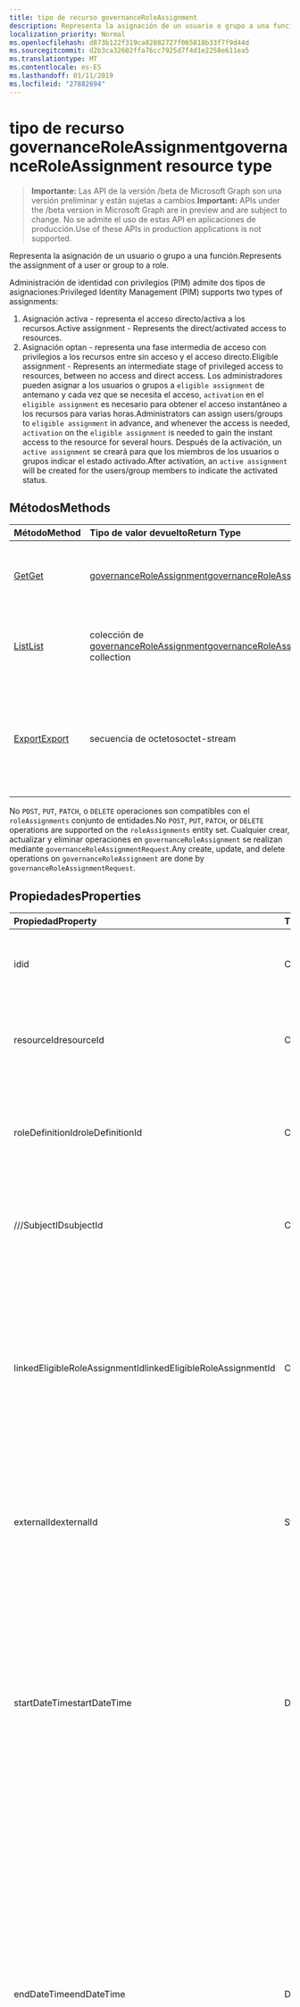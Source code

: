 ```yaml
---
title: tipo de recurso governanceRoleAssignment
description: Representa la asignación de un usuario o grupo a una función.
localization_priority: Normal
ms.openlocfilehash: d873b122f319ca82882727f065818b33f7f9d44d
ms.sourcegitcommit: d2b3ca32602ffa76cc7925d7f4d1e2258e611ea5
ms.translationtype: MT
ms.contentlocale: es-ES
ms.lasthandoff: 01/11/2019
ms.locfileid: "27882694"
---
```

# <a name="governanceroleassignment-resource-type"></a><span data-ttu-id="ce85f-103">tipo de recurso governanceRoleAssignment</span><span class="sxs-lookup"><span data-stu-id="ce85f-103">governanceRoleAssignment resource type</span></span>
> <span data-ttu-id="ce85f-104">**Importante:** Las API de la versión /beta de Microsoft Graph son una versión preliminar y están sujetas a cambios.</span><span class="sxs-lookup"><span data-stu-id="ce85f-104">**Important:** APIs under the /beta version in Microsoft Graph are in preview and are subject to change.</span></span> <span data-ttu-id="ce85f-105">No se admite el uso de estas API en aplicaciones de producción.</span><span class="sxs-lookup"><span data-stu-id="ce85f-105">Use of these APIs in production applications is not supported.</span></span>

<span data-ttu-id="ce85f-106">Representa la asignación de un usuario o grupo a una función.</span><span class="sxs-lookup"><span data-stu-id="ce85f-106">Represents the assignment of a user or group to a role.</span></span>

<span data-ttu-id="ce85f-107">Administración de identidad con privilegios (PIM) admite dos tipos de asignaciones:</span><span class="sxs-lookup"><span data-stu-id="ce85f-107">Privileged Identity Management (PIM) supports two types of assignments:</span></span>

1. <span data-ttu-id="ce85f-108">Asignación activa - representa el acceso directo/activa a los recursos.</span><span class="sxs-lookup"><span data-stu-id="ce85f-108">Active assignment - Represents the direct/activated access to resources.</span></span>
2. <span data-ttu-id="ce85f-109">Asignación optan - representa una fase intermedia de acceso con privilegios a los recursos entre sin acceso y el acceso directo.</span><span class="sxs-lookup"><span data-stu-id="ce85f-109">Eligible assignment - Represents an intermediate stage of privileged access to resources, between no access and direct access.</span></span> <span data-ttu-id="ce85f-110">Los administradores pueden asignar a los usuarios o grupos a `eligible assignment` de antemano y cada vez que se necesita el acceso, `activation` en el `eligible assignment` es necesario para obtener el acceso instantáneo a los recursos para varias horas.</span><span class="sxs-lookup"><span data-stu-id="ce85f-110">Administrators can assign users/groups to `eligible assignment` in advance, and whenever the access is needed, `activation` on the `eligible assignment` is needed to gain the instant access to the resource for several hours.</span></span> <span data-ttu-id="ce85f-111">Después de la activación, un `active assignment` se creará para que los miembros de los usuarios o grupos indicar el estado activado.</span><span class="sxs-lookup"><span data-stu-id="ce85f-111">After activation, an `active assignment` will be created for the users/group members to indicate the activated status.</span></span>

## <a name="methods"></a><span data-ttu-id="ce85f-112">Métodos</span><span class="sxs-lookup"><span data-stu-id="ce85f-112">Methods</span></span>

| <span data-ttu-id="ce85f-113">Método</span><span class="sxs-lookup"><span data-stu-id="ce85f-113">Method</span></span>          | <span data-ttu-id="ce85f-114">Tipo de valor devuelto</span><span class="sxs-lookup"><span data-stu-id="ce85f-114">Return Type</span></span> |<span data-ttu-id="ce85f-115">Descripción</span><span class="sxs-lookup"><span data-stu-id="ce85f-115">Description</span></span>|
|:------------|:--------|:--------|
|[<span data-ttu-id="ce85f-116">Get</span><span class="sxs-lookup"><span data-stu-id="ce85f-116">Get</span></span>](../api/governanceroleassignment-get.md) |  [<span data-ttu-id="ce85f-117">governanceRoleAssignment</span><span class="sxs-lookup"><span data-stu-id="ce85f-117">governanceRoleAssignment</span></span>](../resources/governanceroleassignment.md) |<span data-ttu-id="ce85f-118">Leer las propiedades y las relaciones de una entidad de la asignación de rol.</span><span class="sxs-lookup"><span data-stu-id="ce85f-118">Read properties and relationships of a role assignment entity.</span></span>|
|[<span data-ttu-id="ce85f-119">List</span><span class="sxs-lookup"><span data-stu-id="ce85f-119">List</span></span>](../api/governanceroleassignment-list.md) | <span data-ttu-id="ce85f-120">colección de [governanceRoleAssignment](../resources/governanceroleassignment.md)</span><span class="sxs-lookup"><span data-stu-id="ce85f-120">[governanceRoleAssignment](../resources/governanceroleassignment.md) collection</span></span>|<span data-ttu-id="ce85f-121">Una colección de asignaciones de roles en un recurso de la lista.</span><span class="sxs-lookup"><span data-stu-id="ce85f-121">List a collection of role assignments on a resource.</span></span> |
|[<span data-ttu-id="ce85f-122">Export</span><span class="sxs-lookup"><span data-stu-id="ce85f-122">Export</span></span>](../api/governanceroleassignment-export.md) | <span data-ttu-id="ce85f-123">secuencia de octetos</span><span class="sxs-lookup"><span data-stu-id="ce85f-123">octet-stream</span></span> |<span data-ttu-id="ce85f-124">Descargue una colección de asignaciones de roles en un recurso y guardar como un `.csv` archivo.</span><span class="sxs-lookup"><span data-stu-id="ce85f-124">Download a collection of role assignments on a resource and save as a `.csv` file.</span></span>|

<span data-ttu-id="ce85f-125">No `POST`, `PUT`, `PATCH`, o `DELETE` operaciones son compatibles con el `roleAssignments` conjunto de entidades.</span><span class="sxs-lookup"><span data-stu-id="ce85f-125">No `POST`, `PUT`, `PATCH`, or `DELETE` operations are supported on the `roleAssignments` entity set.</span></span> <span data-ttu-id="ce85f-126">Cualquier crear, actualizar y eliminar operaciones en `governanceRoleAssignment` se realizan mediante `governanceRoleAssignmentRequest`.</span><span class="sxs-lookup"><span data-stu-id="ce85f-126">Any create, update, and delete operations on `governanceRoleAssignment` are done by `governanceRoleAssignmentRequest`.</span></span>

## <a name="properties"></a><span data-ttu-id="ce85f-127">Propiedades</span><span class="sxs-lookup"><span data-stu-id="ce85f-127">Properties</span></span>
| <span data-ttu-id="ce85f-128">Propiedad</span><span class="sxs-lookup"><span data-stu-id="ce85f-128">Property</span></span>  | <span data-ttu-id="ce85f-129">Tipo</span><span class="sxs-lookup"><span data-stu-id="ce85f-129">Type</span></span>      |<span data-ttu-id="ce85f-130">Descripción</span><span class="sxs-lookup"><span data-stu-id="ce85f-130">Description</span></span>|
|:----------|:----------|:----------|
|<span data-ttu-id="ce85f-131">id</span><span class="sxs-lookup"><span data-stu-id="ce85f-131">id</span></span>         |<span data-ttu-id="ce85f-132">Cadena</span><span class="sxs-lookup"><span data-stu-id="ce85f-132">String</span></span>     |<span data-ttu-id="ce85f-133">El identificador de la asignación de roles.</span><span class="sxs-lookup"><span data-stu-id="ce85f-133">The ID of the role assignment.</span></span> <span data-ttu-id="ce85f-134">Está en formato de GUID.</span><span class="sxs-lookup"><span data-stu-id="ce85f-134">It is in GUID format.</span></span>|
|<span data-ttu-id="ce85f-135">resourceId</span><span class="sxs-lookup"><span data-stu-id="ce85f-135">resourceId</span></span> |<span data-ttu-id="ce85f-136">Cadena</span><span class="sxs-lookup"><span data-stu-id="ce85f-136">String</span></span>     |<span data-ttu-id="ce85f-137">Necesario.</span><span class="sxs-lookup"><span data-stu-id="ce85f-137">Required.</span></span> <span data-ttu-id="ce85f-138">El identificador del recurso que está asociada la asignación de roles.</span><span class="sxs-lookup"><span data-stu-id="ce85f-138">The ID of the resource which the role assignment is associated with.</span></span> |
|<span data-ttu-id="ce85f-139">roleDefinitionId</span><span class="sxs-lookup"><span data-stu-id="ce85f-139">roleDefinitionId</span></span>|<span data-ttu-id="ce85f-140">Cadena</span><span class="sxs-lookup"><span data-stu-id="ce85f-140">String</span></span>|<span data-ttu-id="ce85f-141">Necesario.</span><span class="sxs-lookup"><span data-stu-id="ce85f-141">Required.</span></span> <span data-ttu-id="ce85f-142">El identificador de la definición de roles que está asociada la asignación de roles.</span><span class="sxs-lookup"><span data-stu-id="ce85f-142">The ID of the role definition which the role assignment is associated with.</span></span> |
|<span data-ttu-id="ce85f-143">///SubjectID</span><span class="sxs-lookup"><span data-stu-id="ce85f-143">subjectId</span></span>|<span data-ttu-id="ce85f-144">Cadena</span><span class="sxs-lookup"><span data-stu-id="ce85f-144">String</span></span>       |<span data-ttu-id="ce85f-145">Necesario.</span><span class="sxs-lookup"><span data-stu-id="ce85f-145">Required.</span></span> <span data-ttu-id="ce85f-146">El identificador del sujeto que está asociada la asignación de roles.</span><span class="sxs-lookup"><span data-stu-id="ce85f-146">The ID of the subject which the role assignment is associated with.</span></span> |
|<span data-ttu-id="ce85f-147">linkedEligibleRoleAssignmentId</span><span class="sxs-lookup"><span data-stu-id="ce85f-147">linkedEligibleRoleAssignmentId</span></span>|<span data-ttu-id="ce85f-148">Cadena</span><span class="sxs-lookup"><span data-stu-id="ce85f-148">String</span></span>|<span data-ttu-id="ce85f-149">Si se trata de un `active assignment` y creado debido a la activación en un `eligible assignment`, que representa el identificador de la que `eligible assignment`; De lo contrario, el valor es `null`.</span><span class="sxs-lookup"><span data-stu-id="ce85f-149">If this is an `active assignment` and created due to activation on an `eligible assignment`, it represents the ID of that `eligible assignment`; Otherwise, the value is `null`.</span></span> |
|<span data-ttu-id="ce85f-150">externalId</span><span class="sxs-lookup"><span data-stu-id="ce85f-150">externalId</span></span>   |<span data-ttu-id="ce85f-151">String</span><span class="sxs-lookup"><span data-stu-id="ce85f-151">String</span></span>     |<span data-ttu-id="ce85f-152">El identificador externo el recurso que se usa para identificar la asignación de roles en el proveedor.</span><span class="sxs-lookup"><span data-stu-id="ce85f-152">The external ID the resource that is used to identify the role assignment in the provider.</span></span>|
|<span data-ttu-id="ce85f-153">startDateTime</span><span class="sxs-lookup"><span data-stu-id="ce85f-153">startDateTime</span></span>|<span data-ttu-id="ce85f-154">DateTimeOffset</span><span class="sxs-lookup"><span data-stu-id="ce85f-154">DateTimeOffset</span></span>|<span data-ttu-id="ce85f-155">La hora de inicio de la asignación de roles.</span><span class="sxs-lookup"><span data-stu-id="ce85f-155">The start time of the role assignment.</span></span> <span data-ttu-id="ce85f-156">El tipo de marca de tiempo representa la información de fecha y hora con el formato ISO 8601 y está siempre en hora UTC.</span><span class="sxs-lookup"><span data-stu-id="ce85f-156">The Timestamp type represents date and time information using ISO 8601 format and is always in UTC time.</span></span> <span data-ttu-id="ce85f-157">Por ejemplo, la medianoche UTC del 1 de enero de 2014 sería así: `'2014-01-01T00:00:00Z'`</span><span class="sxs-lookup"><span data-stu-id="ce85f-157">For example, midnight UTC on Jan 1, 2014 would look like this: `'2014-01-01T00:00:00Z'`</span></span>|
|<span data-ttu-id="ce85f-158">endDateTime</span><span class="sxs-lookup"><span data-stu-id="ce85f-158">endDateTime</span></span>|<span data-ttu-id="ce85f-159">DateTimeOffset</span><span class="sxs-lookup"><span data-stu-id="ce85f-159">DateTimeOffset</span></span>|<span data-ttu-id="ce85f-160">Para una asignación de roles de no permanente, es la hora cuando la asignación de rol caducará.</span><span class="sxs-lookup"><span data-stu-id="ce85f-160">For a non-permanent role assignment, this is the time when the role assignment will be expired.</span></span> <span data-ttu-id="ce85f-161">El tipo de marca de tiempo representa la información de fecha y hora con el formato ISO 8601 y está siempre en hora UTC.</span><span class="sxs-lookup"><span data-stu-id="ce85f-161">The Timestamp type represents date and time information using ISO 8601 format and is always in UTC time.</span></span> <span data-ttu-id="ce85f-162">Por ejemplo, la medianoche UTC del 1 de enero de 2014 sería así: `'2014-01-01T00:00:00Z'`</span><span class="sxs-lookup"><span data-stu-id="ce85f-162">For example, midnight UTC on Jan 1, 2014 would look like this: `'2014-01-01T00:00:00Z'`</span></span>|
|<span data-ttu-id="ce85f-163">assignmentState</span><span class="sxs-lookup"><span data-stu-id="ce85f-163">assignmentState</span></span>|<span data-ttu-id="ce85f-164">Cadena</span><span class="sxs-lookup"><span data-stu-id="ce85f-164">String</span></span>  |<span data-ttu-id="ce85f-165">El estado de la asignación.</span><span class="sxs-lookup"><span data-stu-id="ce85f-165">The state of the assignment.</span></span> <span data-ttu-id="ce85f-166">El valor puede ser</span><span class="sxs-lookup"><span data-stu-id="ce85f-166">The value can be</span></span> <ul><li> <span data-ttu-id="ce85f-167">`Eligible`para asignación optan</span><span class="sxs-lookup"><span data-stu-id="ce85f-167">`Eligible` for eligible assignment</span></span></li><li> <span data-ttu-id="ce85f-168">`Active`-Si está asignada directamente `Active` por los administradores, o activado en una asignación optan por los usuarios.</span><span class="sxs-lookup"><span data-stu-id="ce85f-168">`Active` - if it is directly assigned `Active` by administrators, or activated on an eligible assignment by the users.</span></span></li></ul>|
|<span data-ttu-id="ce85f-169">memberType</span><span class="sxs-lookup"><span data-stu-id="ce85f-169">memberType</span></span>|<span data-ttu-id="ce85f-170">Cadena</span><span class="sxs-lookup"><span data-stu-id="ce85f-170">String</span></span>      |<span data-ttu-id="ce85f-171">El tipo de miembro.</span><span class="sxs-lookup"><span data-stu-id="ce85f-171">The type of member.</span></span> <span data-ttu-id="ce85f-172">El valor puede ser:</span><span class="sxs-lookup"><span data-stu-id="ce85f-172">The value can be:</span></span> <ul><li><span data-ttu-id="ce85f-173">`Inherited`-la asignación de roles se hereda de un ámbito de recurso primario</span><span class="sxs-lookup"><span data-stu-id="ce85f-173">`Inherited` - the role assignment is inherited from a parent resource scope</span></span></li><li><span data-ttu-id="ce85f-174">`Group`-la asignación de roles no se hereda, pero procede de la pertenencia de una asignación de grupo</span><span class="sxs-lookup"><span data-stu-id="ce85f-174">`Group`- the role assignment is not inherited, but comes from the membership of a group assignment</span></span></li><li><span data-ttu-id="ce85f-175">`User`-ni se hereda la asignación de roles ni desde una asignación de grupo.</span><span class="sxs-lookup"><span data-stu-id="ce85f-175">`User` - the role assignment is neither inherited nor from a group assignment.</span></span></li></ul>|


## <a name="relationships"></a><span data-ttu-id="ce85f-176">Relaciones</span><span class="sxs-lookup"><span data-stu-id="ce85f-176">Relationships</span></span>
| <span data-ttu-id="ce85f-177">Relación</span><span class="sxs-lookup"><span data-stu-id="ce85f-177">Relationship</span></span> | <span data-ttu-id="ce85f-178">Tipo</span><span class="sxs-lookup"><span data-stu-id="ce85f-178">Type</span></span>   |<span data-ttu-id="ce85f-179">Descripción</span><span class="sxs-lookup"><span data-stu-id="ce85f-179">Description</span></span>|
|:---------------|:--------|:----------|
|<span data-ttu-id="ce85f-180">resource</span><span class="sxs-lookup"><span data-stu-id="ce85f-180">resource</span></span>|[<span data-ttu-id="ce85f-181">governanceResource</span><span class="sxs-lookup"><span data-stu-id="ce85f-181">governanceResource</span></span>](../resources/governanceresource.md)|<span data-ttu-id="ce85f-182">Solo lectura.</span><span class="sxs-lookup"><span data-stu-id="ce85f-182">Read-only.</span></span> <span data-ttu-id="ce85f-183">El recurso asociado a la asignación de roles.</span><span class="sxs-lookup"><span data-stu-id="ce85f-183">The resource associated with the role assignment.</span></span> |
|<span data-ttu-id="ce85f-184">roleDefinition</span><span class="sxs-lookup"><span data-stu-id="ce85f-184">roleDefinition</span></span>|[<span data-ttu-id="ce85f-185">governanceRoleDefinition</span><span class="sxs-lookup"><span data-stu-id="ce85f-185">governanceRoleDefinition</span></span>](../resources/governanceroledefinition.md)|<span data-ttu-id="ce85f-186">Solo lectura.</span><span class="sxs-lookup"><span data-stu-id="ce85f-186">Read-only.</span></span> <span data-ttu-id="ce85f-187">La definición de roles asociada con la asignación de roles.</span><span class="sxs-lookup"><span data-stu-id="ce85f-187">The role definition associated with the role assignment.</span></span> |
|<span data-ttu-id="ce85f-188">subject</span><span class="sxs-lookup"><span data-stu-id="ce85f-188">subject</span></span>|[<span data-ttu-id="ce85f-189">governanceSubject</span><span class="sxs-lookup"><span data-stu-id="ce85f-189">governanceSubject</span></span>](../resources/governancesubject.md)|<span data-ttu-id="ce85f-190">Solo lectura.</span><span class="sxs-lookup"><span data-stu-id="ce85f-190">Read-only.</span></span> <span data-ttu-id="ce85f-191">Asunto asociado con la asignación de roles.</span><span class="sxs-lookup"><span data-stu-id="ce85f-191">The subject associated with the role assignment.</span></span> |
|<span data-ttu-id="ce85f-192">linkedEligibleRoleAssignment</span><span class="sxs-lookup"><span data-stu-id="ce85f-192">linkedEligibleRoleAssignment</span></span>|[<span data-ttu-id="ce85f-193">governanceRoleAssignment</span><span class="sxs-lookup"><span data-stu-id="ce85f-193">governanceRoleAssignment</span></span>](../resources/governanceroleassignment.md)|<span data-ttu-id="ce85f-194">Solo lectura.</span><span class="sxs-lookup"><span data-stu-id="ce85f-194">Read-only.</span></span> <span data-ttu-id="ce85f-195">Si se trata de un `active assignment` y creado debido a la activación en un `eligible assignment`, que representa el objeto del que `eligible assignment`; De lo contrario, el valor es `null`.</span><span class="sxs-lookup"><span data-stu-id="ce85f-195">If this is an `active assignment` and created due to activation on an `eligible assignment`, it represents the object of that `eligible assignment`; Otherwise, the value is `null`.</span></span> |

## <a name="json-representation"></a><span data-ttu-id="ce85f-196">Representación JSON</span><span class="sxs-lookup"><span data-stu-id="ce85f-196">JSON representation</span></span>

<span data-ttu-id="ce85f-197">Aquí tiene una representación JSON del recurso.</span><span class="sxs-lookup"><span data-stu-id="ce85f-197">Here is a JSON representation of the resource.</span></span>


<!-- {
  "blockType": "resource",
  "optionalProperties": [

  ],
  "@odata.type": "microsoft.graph.governanceRoleAssignment"
}-->

```json
{
  "id": "String (identifier)",
  "resourceId": "String",
  "roleDefinitionId": "String",
  "subjectId": "String",
  "linkedEligibleRoleAssignmentId": "String",
  "externalId": "String",
  "startDateTime": "String (timestamp)",
  "endDateTime": "String (timestamp)",
  "assignmentState": "String",
  "memberType": "String",
}

```

<!-- uuid: 8fcb5dbc-d5aa-4681-8e31-b001d5168d79
2015-10-25 14:57:30 UTC -->
<!-- {
  "type": "#page.annotation",
  "description": "governanceRoleAssignment",
  "keywords": "",
  "section": "documentation",
  "tocPath": ""
}-->
